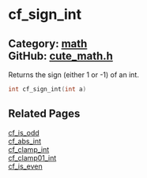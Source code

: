 # cf_sign_int

Category: [math](https://github.com/RandyGaul/cute_framework/blob/master/docs/api_reference?id=math)  
GitHub: [cute_math.h](https://github.com/RandyGaul/cute_framework/blob/master/include/cute_math.h)  
---

Returns the sign (either 1 or -1) of an int.

```cpp
int cf_sign_int(int a)
```

## Related Pages

[cf_is_odd](https://github.com/RandyGaul/cute_framework/blob/master/docs/math/cf_is_odd.md)  
[cf_abs_int](https://github.com/RandyGaul/cute_framework/blob/master/docs/math/cf_abs_int.md)  
[cf_clamp_int](https://github.com/RandyGaul/cute_framework/blob/master/docs/math/cf_clamp_int.md)  
[cf_clamp01_int](https://github.com/RandyGaul/cute_framework/blob/master/docs/math/cf_clamp01_int.md)  
[cf_is_even](https://github.com/RandyGaul/cute_framework/blob/master/docs/math/cf_is_even.md)  
